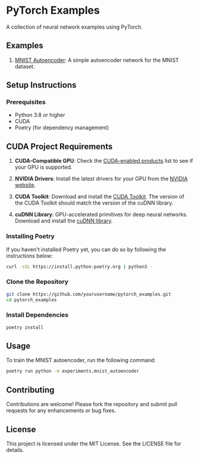 # PyTorch Examples

A collection of neural network examples using PyTorch.

## Examples

1. [MNIST Autoencoder](src/mnist_autoencoder): A simple autoencoder network for the MNIST dataset.

## Setup Instructions

### Prerequisites

- Python 3.8 or higher
- CUDA
- Poetry (for dependency management)

## CUDA Project Requirements

1. **CUDA-Compatible GPU**: Check the [CUDA-enabled products](https://developer.nvidia.com/cuda-gpus) list to see if
   your GPU
   is
   supported.

1. **NVIDIA Drivers**: Install the latest drivers for your GPU from
   the [NVIDIA website](https://www.nvidia.com/Download/index.aspx).

1. **CUDA Toolkit**: Download and install the [CUDA Toolkit](https://developer.nvidia.com/cuda-toolkit-archive). The
   version
   of the CUDA Toolkit should match the version of the cuDNN library.

1. **cuDNN Library**: GPU-accelerated primitives for deep neural networks. Download and install
   the [cuDNN library](https://developer.nvidia.com/cudnn).

### Installing Poetry

If you haven't installed Poetry yet, you can do so by following the instructions below:

```bash
curl -sSL https://install.python-poetry.org | python3 -
```

### Clone the Repository

```bash
git clone https://github.com/yourusername/pytorch_examples.git
cd pytorch_examples
```

### Install Dependencies

```bash
poetry install
``` 

## Usage

To train the MNIST autoencoder, run the following command:

```bash
poetry run python -m experiments.mnist_autoencoder
```

## Contributing

Contributions are welcome! Please fork the repository and submit pull requests for any enhancements or bug fixes.

## License

This project is licensed under the MIT License. See the LICENSE file for details.

